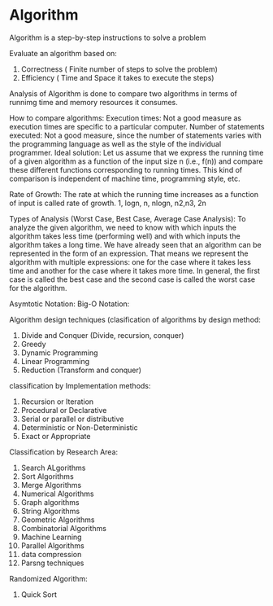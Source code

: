 # Algorithm
Algorithm is a step-by-step instructions to solve a problem

Evaluate an algorithm based on:
1. Correctness ( Finite number of steps to solve the problem)
2. Efficiency ( Time and Space it takes to execute the steps)

Analysis of Algorithm is done to compare two algorithms in terms of runnimg time and memory resources it consumes.

How to compare algorithms:
Execution times: Not a good measure as execution times are specific to a particular computer.
Number of statements executed: Not a good measure, since the number of statements varies
with the programming language as well as the style of the individual programmer.
Ideal solution: Let us assume that we express the running time of a given algorithm as a function
of the input size n (i.e., f(n)) and compare these different functions corresponding to running
times. This kind of comparison is independent of machine time, programming style, etc.

Rate of Growth: The rate at which the running time increases as a function of input is called rate of growth.
1, logn, n, nlogn, n2,n3, 2n

Types of Analysis (Worst Case, Best Case, Average Case Analysis):
To analyze the given algorithm, we need to know with which inputs the algorithm takes less time
(performing well) and with which inputs the algorithm takes a long time. We have already seen
that an algorithm can be represented in the form of an expression. That means we represent the
algorithm with multiple expressions: one for the case where it takes less time and another for the
case where it takes more time.
In general, the first case is called the best case and the second case is called the worst case for
the algorithm.

Asymtotic Notation:
Big-O Notation:

Algorithm design techniques (clasification of algorithms by design method:
1. Divide and Conquer (Divide, recursion, conquer)
2. Greedy
3. Dynamic Programming
4. Linear Programming
5. Reduction (Transform and conquer)

classification by Implementation methods:
1. Recursion or Iteration
2. Procedural or Declarative
3. Serial or parallel or distributive
4. Deterministic or Non-Deterministic
5. Exact or Appropriate

Classification by Research Area:
1. Search ALgorithms
2. Sort Algorithms
3. Merge Algorithms
4. Numerical Algorithms
5. Graph algorithms
6. String Algorithms
7. Geometric Algorithms
8. Combinatorial Algorithms
9. Machine Learning
10. Parallel Algorithms
11. data compression
12. Parsng techniques

Randomized Algorithm:
1. Quick Sort




